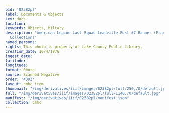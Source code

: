 ```yaml
---
pid: '02382pl'
label: Documents & Objects
key: docs
location: 
keywords: Objects, Miltary
description: 'American Legion Last Squad Leadville Post #7 Banner (Francis Bochatey
  Collection)'
named_persons: 
rights: This photo is property of Lake County Public Library.
creation_date: 10/4/1976
ingest_date: 
latitude: 
longitude: 
format: Photo
source: Scanned Negative
order: '4393'
layout: cmhc_item
thumbnail: "/img/derivatives/iiif/images/02382pl/full/250,/0/default.jpg"
full: "/img/derivatives/iiif/images/02382pl/full/1140,/0/default.jpg"
manifest: "/img/derivatives/iiif/02382pl/manifest.json"
collection: cmhc
---
```

